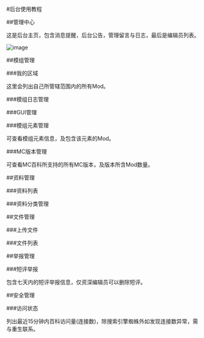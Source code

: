 #后台使用教程

##管理中心

这是后台主页，包含消息提醒，后台公告，管理留言与日志，最后是编辑员列表。

![image](https://user-images.githubusercontent.com/20513115/43041709-c1ac7bb8-8d9a-11e8-8adb-dd5af34a7294.png)

##模组管理

###我的区域

这里会列出自己所管辖范围内的所有Mod。

###模组日志管理

###GUI管理

###模组元素管理

可查看模组元素信息，及包含该元素的Mod。

###MC版本管理

可查看MC百科所支持的所有MC版本，及版本所含Mod数量。

##资料管理

###资料列表

###资料分类管理

##文件管理

###上传文件

###文件列表

##举报管理

###短评举报

包含七天内的短评举报信息，仅资深编辑员可以删除短评。

##安全管理

###访问状态

列出最近15分钟内百科访问量(连接数)，除搜索引擎蜘蛛外如发现连接数异常，需与重生联系。
